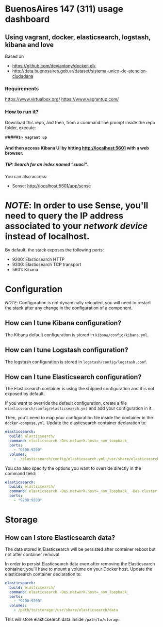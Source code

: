 # BuenosAires 147 (311) usage dashboard
## Using vagrant, docker, elasticsearch, logstash, kibana and love
Based on 
* https://github.com/deviantony/docker-elk
* http://data.buenosaires.gob.ar/dataset/sistema-unico-de-atencion-ciudadana

### Requirements
https://www.virtualbox.org/
https://www.vagrantup.com/

### How to run it?
Download this repo, and then, from a command line prompt inside the repo folder,  execute:

#####**`$> vagrant up`**


#### And then access Kibana UI by hitting [http://localhost:5601](http://localhost:5601) with a web browser.
##### TIP: Search for an index named "suaci".


You can also access:
* Sense: [http://localhost:5601/app/sense](http://localhost:5601/app/sense)


*NOTE*: In order to use Sense, you'll need to query the IP address associated to your *network device* instead of localhost.
=======

By default, the stack exposes the following ports:
* 9200: Elasticsearch HTTP
* 9300: Elasticsearch TCP transport
* 5601: Kibana

# Configuration

*NOTE*: Configuration is not dynamically reloaded, you will need to restart the stack after any change in the configuration of a component.

## How can I tune Kibana configuration?

The Kibana default configuration is stored in `kibana/config/kibana.yml`.

## How can I tune Logstash configuration?

The logstash configuration is stored in `logstash/config/logstash.conf`.

## How can I tune Elasticsearch configuration?

The Elasticsearch container is using the shipped configuration and it is not exposed by default.

If you want to override the default configuration, create a file `elasticsearch/config/elasticsearch.yml` and add your configuration in it.

Then, you'll need to map your configuration file inside the container in the `docker-compose.yml`. Update the elasticsearch container declaration to:

```yml
elasticsearch:
  build: elasticsearch/
  command: elasticsearch -Des.network.host=_non_loopback_
  ports:
    - "9200:9200"
  volumes:
    - ./elasticsearch/config/elasticsearch.yml:/usr/share/elasticsearch/config/elasticsearch.yml
```

You can also specify the options you want to override directly in the command field:

```yml
elasticsearch:
  build: elasticsearch/
  command: elasticsearch -Des.network.host=_non_loopback_ -Des.cluster.name: my-cluster
  ports:
    - "9200:9200"
```

# Storage

## How can I store Elasticsearch data?

The data stored in Elasticsearch will be persisted after container reboot but not after container removal.

In order to persist Elasticsearch data even after removing the Elasticsearch container, you'll have to mount a volume on your Docker host. Update the elasticsearch container declaration to:

```yml
elasticsearch:
  build: elasticsearch/
  command: elasticsearch -Des.network.host=_non_loopback_
  ports:
    - "9200:9200"
  volumes:
    - /path/to/storage:/usr/share/elasticsearch/data
```

This will store elasticsearch data inside `/path/to/storage`.
